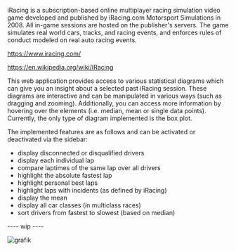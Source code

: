 iRacing is a subscription-based online multiplayer racing simulation video game developed and published by iRacing.com Motorsport Simulations in 2008. All in-game sessions are hosted on the publisher's servers. The game simulates real world cars, tracks, and racing events, and enforces rules of conduct modeled on real auto racing events.

https://www.iracing.com/

https://en.wikipedia.org/wiki/IRacing

This web application provides access to various statistical diagrams which can give you an insight about a selected past iRacing session. These diagrams are interactive and can be manipulated in various ways (such as dragging and zooming). Additionally, you can access more information by hovering over the elements (i.e. median, mean or single data points). Currently, the only type of diagram implemented is the box plot.

The implemented features are as follows and can be activated or deactivated via the sidebar:
- display disconnected or disqualified drivers
- display each individual lap
- compare laptimes of the same lap over all drivers
- highlight the absolute fastest lap
- highlight personal best laps
- highlight laps with incidents (as defined by iRacing)
- display the mean
- display all car classes (in multiclass races)
- sort drivers from fastest to slowest (based on median)

---- wip ----

![grafik](https://github.com/floriannr24/iRacing_WebApp/assets/104857253/ca0f968f-8904-4c6f-b192-bdbe36db9ac8)


